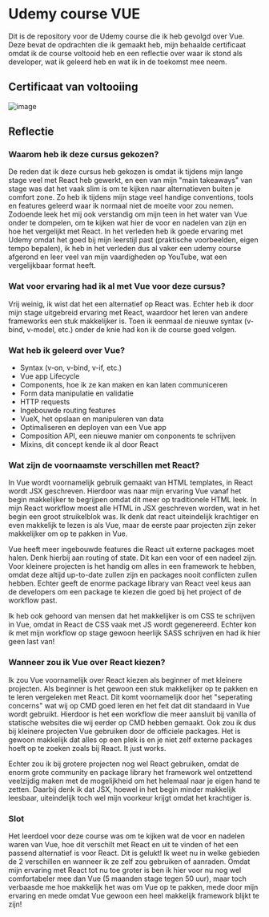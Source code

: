 # Udemy course VUE

Dit is de repository voor de Udemy course die ik heb gevolgd over Vue. Deze bevat de opdrachten die ik gemaakt heb, mijn behaalde certificaat omdat ik de course voltooid heb en een reflectie over waar ik stond als developer, wat ik geleerd heb en wat ik in de toekomst mee neem.

## Certificaat van voltooiing

![image](https://user-images.githubusercontent.com/43436118/112456127-b947de00-8d5a-11eb-8a6a-78f8f7d0b2a2.png)

## Reflectie

### Waarom heb ik deze cursus gekozen?
De reden dat ik deze cursus heb gekozen is omdat ik tijdens mijn lange stage veel met React heb gewerkt, en een van mijn "main takeaways" van stage was dat het vaak slim is om te kijken naar alternatieven buiten je comfort zone. Zo heb ik tijdens mijn stage veel handige conventions, tools en features geleerd waar ik normaal niet de moeite voor zou nemen. Zodoende leek het mij ook verstandig om mijn teen in het water van Vue onder te dompelen, om te kijken wat hier de voor en nadelen van zijn en hoe het vergelijkt met React. In het verleden heb ik goede ervaring met Udemy omdat het goed bij mijn leerstijl past (praktische voorbeelden, eigen tempo bepalen), ik heb in het verleden dus al vaker een udemy course afgerond en leer veel van mijn vaardigheden op YouTube, wat een vergelijkbaar format heeft.

### Wat voor ervaring had ik al met Vue voor deze cursus?
Vrij weinig, ik wist dat het een alternatief op React was. Echter heb ik door mijn stage uitgebreid ervaring met React, waardoor het leren van andere frameworks een stuk makkelijker is. Toen ik eenmaal de nieuwe syntax (v-bind, v-model, etc.) onder de knie had kon ik de course goed volgen. 

### Wat heb ik geleerd over Vue?
* Syntax (v-on, v-bind, v-if, etc.)
* Vue app Lifecycle
* Components, hoe ik ze kan maken en kan laten communiceren
* Form data manipulatie en validatie
* HTTP requests
* Ingebouwde routing features
* VueX, het opslaan en manipuleren van data
* Optimaliseren en deployen van een Vue app
* Composition API, een nieuwe manier om conponents te schrijven
* Mixins, dit concept kende ik al door React

### Wat zijn de voornaamste verschillen met React?
In Vue wordt voornamelijk gebruik gemaakt van HTML templates, in React wordt JSX geschreven. Hierdoor was naar mijn ervaring Vue vanaf het begin makkelijker te begrijpen omdat dit meer op traditionele HTML leek. In mijn React workflow moest alle HTML in JSX geschreven worden, wat in het begin een groot struikelblok was. Ik denk dat react uiteindelijk krachtiger en even makkelijk te lezen is als Vue, maar de eerste paar projecten zijn zeker makkelijker om op te pakken in Vue.

Vue heeft meer ingebouwde features die React uit externe packages moet halen. Denk hierbij aan routing of state. Dit kan een voor of een nadeel zijn. Voor kleinere projecten is het handig om alles in een framework te hebben, omdat deze altijd up-to-date zullen zijn en packages nooit conflicten zullen hebben. Echter geeft de enorme package library van React veel keus aan de developers om een package te kiezen die goed bij het project of de workflow past.

Ik heb ook gehoord van mensen dat het makkelijker is om CSS te schrijven in Vue, omdat in React de CSS vaak met JS wordt gegenereerd. Echter kon ik met mijn workflow op stage gewoon heerlijk SASS schrijven en had ik hier geen last van!

### Wanneer zou ik Vue over React kiezen?
Ik zou Vue voornamelijk over React kiezen als beginner of met kleinere projecten. Als beginner is het gewoon een stuk makkelijker op te pakken en te leren vergeleken met React. Dit komt voornamelijk door het "seperating concerns" wat wij op CMD goed leren en het feit dat dit standaard in Vue wordt gebruikt. Hierdoor is het een workflow die meer aansluit bij vanilla of statische websites die wij eerder op CMD hebben gemaakt. Ook zou ik dus bij kleinere projecten Vue gebruiken door de officiele packages. Het is gewoon makkelijk dat alles op een plek is en je niet zelf externe packages hoeft op te zoeken zoals bij React. It just works.

Echter zou ik bij grotere projecten nog wel React gebruiken, omdat de enorm grote community en package library het framework wel ontzettend veelzijdig maken met de mogelijkheid om het helemaal naar je eigen hand te zetten. Daarbij denk ik dat JSX, hoewel  in het begin minder makkelijk leesbaar, uiteindelijk toch wel mijn voorkeur krijgt omdat het krachtiger is.

### Slot
Het leerdoel voor deze course was om te kijken wat de voor en nadelen waren van Vue, hoe dit verschilt met React en uit te vinden of het een passend alternatief is voor React. Dit is gelukt! Ik weet nu in welke gebieden de 2 verschillen en wanneer ik ze zelf zou gebruiken of aanraden. Omdat mijn ervaring met React tot nu toe groter is ben ik hier voor nu nog wel comfortabeler mee dan Vue (5 maanden stage tegen 50 uur), maar toch verbaasde me hoe makkelijk het was om Vue op te pakken, mede door mijn ervaring en mede omdat Vue gewoon een heel makkelijk framework blijkt te zijn!
